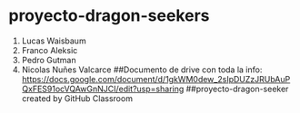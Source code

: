 # proyecto-dragon-seekers
1. Lucas Waisbaum
2. Franco Aleksic
3. Pedro Gutman
4. Nicolas Nuñes Valcarce
##Documento de drive con toda la info: https://docs.google.com/document/d/1gkWM0dew_2sIpDUZzJRUbAuPQxFES91ocVQAwGnNJCI/edit?usp=sharing
##proyecto-dragon-seeker created by GitHub Classroom
